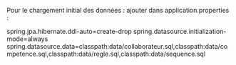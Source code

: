Pour le chargement initial des données : ajouter dans application.properties :

spring.jpa.hibernate.ddl-auto=create-drop
spring.datasource.initialization-mode=always
spring.datasource.data=classpath:data/collaborateur.sql,classpath:data/competence.sql,classpath:data/regle.sql,classpath:data/sequence.sql
